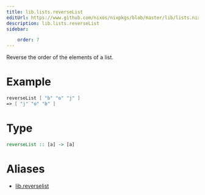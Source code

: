 ```yaml
---
title: lib.lists.reverseList
editUrl: https://www.github.com/nixos/nixpkgs/blob/master/lib/lists.nix#L656C17
description: lib.lists.reverseList
sidebar:

    order: 7
---
```


Reverse the order of the elements of a list.

# Example

```nix
reverseList [ "b" "o" "j" ]
=> [ "j" "o" "b" ]
```

# Type

```haskell
reverseList :: [a] -> [a]
```


# Aliases

- [lib.reverselist](/nix-doc-comments/reference/lib/lib-reverselist)


